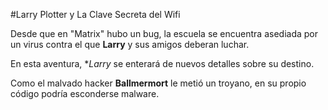 #Larry Plotter y La Clave Secreta del Wifi

Desde que en "Matrix" hubo un bug, la escuela se encuentra asediada por un virus
contra el que **Larry** y sus amigos deberan luchar.

En esta aventura, **Larry* se enterará de nuevos detalles sobre su destino.

Como el malvado hacker **Ballmermort** le metió un troyano,
en su propio código podría esconderse malware.
